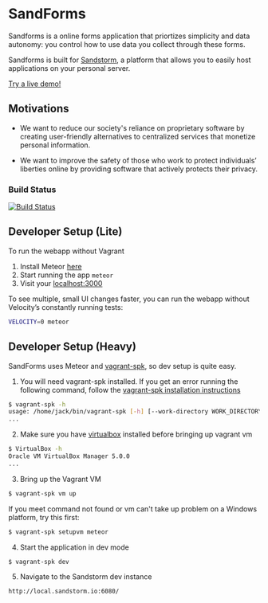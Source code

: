 # SandForms

Sandforms is a online forms application that priortizes simplicity and data autonomy: you control how to use data you collect through these forms. 

Sandforms is built for [Sandstorm](https://sandstorm.io), a platform that allows you to easily host applications on your personal server.

[Try a live demo!](https://oasis.sandstorm.io/appdemo/ztxnreej8a0pqn97ccfhuckswjkrmsaavn85n5sgzk30tv2k4y9h)

## Motivations

- We want to reduce our society's reliance on proprietary software by creating user-friendly alternatives to centralized services that monetize personal information.

- We want to improve the safety of those who work to protect individuals’ liberties online by providing software that actively protects their privacy.

### Build Status
[![Build Status](https://snap-ci.com/sandforms/sandforms/branch/master/build_image)](https://snap-ci.com/sandforms/sandforms/branch/master)

## Developer Setup (Lite)

To run the webapp without Vagrant

1. Install Meteor [here](https://docs.meteor.com/#/basic/quickstart)
2. Start running the app `meteor`
3. Visit your [localhost:3000](http://localhost:3000)

To see multiple, small UI changes faster, you can run the webapp without Velocity’s constantly running tests:
```bash
VELOCITY=0 meteor
```

## Developer Setup (Heavy)

SandForms uses Meteor and [vagrant-spk](https://github.com/sandstorm-io/vagrant-spk), so dev setup is quite easy.

1. You will need vagrant-spk installed. If you get an error running the
following command, follow the [vagrant-spk installation
instructions](https://docs.sandstorm.io/en/latest/vagrant-spk/installation/)

  ```bash
  $ vagrant-spk -h
  usage: /home/jack/bin/vagrant-spk [-h] [--work-directory WORK_DIRECTORY]
  ...
  ```

2. Make sure you have [virtualbox](https://www.virtualbox.org/wiki/Downloads) installed before bringing up vagrant vm

  ```bash
  $ VirtualBox -h
  Oracle VM VirtualBox Manager 5.0.0
  ...
  ```

3. Bring up the Vagrant VM

  ```bash
  $ vagrant-spk vm up
  ```

  If you meet command not found or vm can't take up problem on a Windows platform, try this first:
  
  ```bash
  $ vagrant-spk setupvm meteor
  ```

4. Start the application in dev mode

  ```bash
  $ vagrant-spk dev
  ```

5. Navigate to the Sandstorm dev instance

  `http://local.sandstorm.io:6080/`


